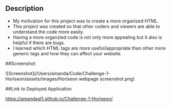 # <Challenge-1-Horiseon>

## Description

- My motivation for this project was to create a more organized HTML.
- This project was created so that other coders and viewers are able to understand the code more easily.
- Having a more organzied code is not only more appealing but it also is helpful if there are bugs.
- I learned which HTML tags are more useful/appropriate than other more generic tags and how they can affect your website.


##Screenshot

![Screenshot](/Users/amanda/Code/Challenge-1-Horiseon/assets/images/Horiseon webpage screenshot.png)

##Link to Deployed Application

https://amandagl1.github.io/Challenge-1-Horiseon/